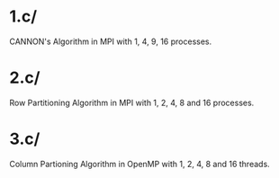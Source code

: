 # 1.c/

CANNON's Algorithm in MPI with 1, 4, 9, 16 processes.

# 2.c/

Row Partitioning Algorithm in MPI with 1, 2, 4, 8 and 16 processes.

# 3.c/

Column Partioning Algorithm in OpenMP with 1, 2, 4, 8 and 16 threads.
